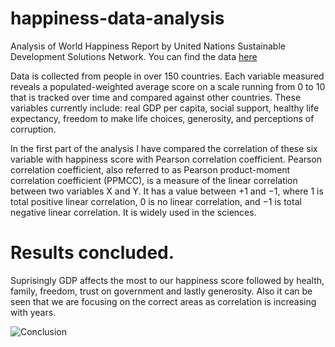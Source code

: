 # happiness-data-analysis
Analysis of World Happiness Report by  United Nations Sustainable Development Solutions Network.
You can find the data [here](https://www.kaggle.com/unsdsn/world-happiness)

Data is collected from people in over 150 countries. Each variable measured reveals a populated-weighted average score on a scale running from 0 to 10 that is tracked over time and compared against other countries. These variables currently include: real GDP per capita, social support, healthy life expectancy, freedom to make life choices, generosity, and perceptions of corruption.

In the first part of the analysis I have compared the correlation of these six variable with happiness score with Pearson correlation coefficient. Pearson correlation coefficient, also referred to as Pearson product-moment correlation coefficient (PPMCC), is a measure of the linear correlation between two variables X and Y. It has a value between +1 and −1, where 1 is total positive linear correlation, 0 is no linear correlation, and −1 is total negative linear correlation. It is widely used in the sciences.

# Results concluded.
Suprisingly GDP affects the most to our happiness score followed by health, family, freedom, trust on government and lastly generosity.
Also it can be seen that we are focusing on the correct areas as correlation is increasing with years.



![Conclusion](http://i.imgur.com/DJb4Jci.png)
